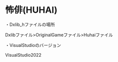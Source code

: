 # 怖俳(HUHAI)

・Dxlib_hファイルの場所

Dxlibファイル>OriginalGameファイル>Huhaiファイル

・VisualStudioのバージョン

VisualStudio2022
